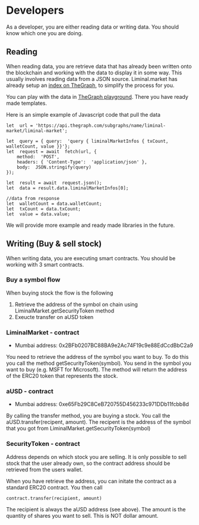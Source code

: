 
# Developers
As a developer, you are either reading data or writing data. You should know which one you are doing.

## Reading
When reading data, you are retrieve data that has already been written onto the blockchain and working with the data to display it in some way. This usually involves reading data from a JSON source. Liminal.market has already setup an [index on TheGraph](https://thegraph.com/hosted-service/subgraph/liminal-market/liminal-market), to simplify the process for you.

You can play with the data in [TheGraph playground](https://thegraph.com/hosted-service/subgraph/liminal-market/liminal-market). There you have ready made templates.

Here is an simple example of Javascript code that pull the data

    let  url = 'https://api.thegraph.com/subgraphs/name/liminal-market/liminal-market';
    
    let  query = { query:  'query { liminalMarketInfos { txCount, walletCount, value }}'};
    let  request = await  fetch(url, {
    	method:  'POST',
    	headers: { 'Content-Type':  'application/json' },
    	body:  JSON.stringify(query)
    });
    
    let  result = await  request.json();
    let  data = result.data.liminalMarketInfos[0];
      
    //data from response
    let  walletCount = data.walletCount;
    let  txCount = data.txCount;
    let  value = data.value;

We will provide more example and ready made libraries in the future.

## Writing (Buy & sell stock)
When writing data, you are executing smart contracts. You should be working with 3 smart contracts.

### Buy a symbol flow
When buying stock the flow is the following

1. Retrieve the address of the symbol on chain using LiminalMarket.getSecurityToken method
2. Exeucte transfer on aUSD token

### LiminalMarket - contract

- Mumbai address: 0x2BFb0207BC88BA9e2Ac74F19c9e88EdCcdBbC2a9

You need to retrieve the address of the symbol you want to buy. To do this you call the method getSecurityToken(symbol). You send in the symbol you want to buy (e.g. MSFT for Microsoft). The method will return the address of the ERC20 token that represents the stock.

### aUSD - contract

- Mumbai address: 0xe65Fb29C8CeB720755D456233c971DDb11fcbb8d

By calling the transfer method, you are buying a stock. You call the aUSD.transfer(recipent, amount). The recipent is the address of the symbol that you got from LiminalMarket.getSecurityToken(symbol)

### SecurityToken - contract
Address depends on which stock you are selling. It is only possible to sell stock that the user already own, so the contract address should be retrieved from the users wallet.

When you have retrieve the address, you can initate the contract as a standard ERC20 contract. You then call

    contract.transfer(recipient, amount)

The recipient is always the aUSD address (see above).
The amount is the quantity of shares you want to sell. This is NOT dollar amount.

